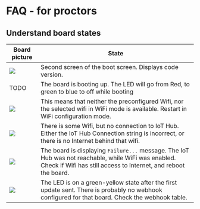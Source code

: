 # FAQ - for proctors

## Understand board states

| Board picture | State         |
|---------------|---------------|
| ![](./img/boot-codeversion.jpg) | Second screen of the boot screen. Displays code version. |
| TODO | The board is booting up. The LED will go from Red, to green to blue to off while booting |
| ![](./img/no-wifi.jpg) | This means that neither the preconfigured Wifi, nor the selected wifi in WiFi mode is available. Restart in WiFi configuration mode. |
| ![](./img/wifi-noiothub.jpg) | There is some Wifi, but no connection to IoT Hub. Either the IoT Hub Connection string is incorrect, or there is no Internet behind that wifi. |
| ![](./img/iothub-failure.jpg) | The board is displaying `Failure...` message. The IoT Hub was not reachable, while WiFi was enabled. Check if Wifi has still access to Internet, and reboot the board. |
| ![](./img/dispatcher-nowebhook.jpg) | The LED is on a green-yellow state after the first update sent. There is probably no webhook configured for that board. Check the webhook table. |
